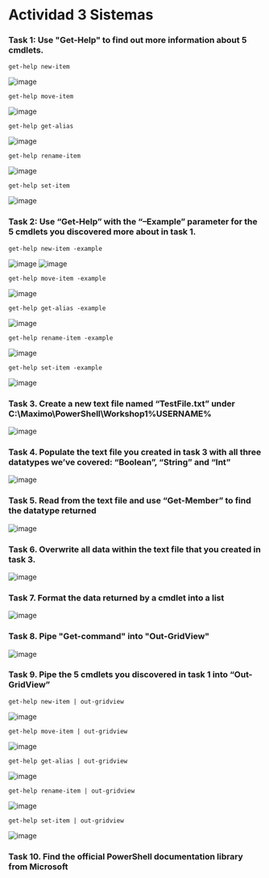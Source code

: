 # Actividad 3 Sistemas

### Task 1: Use "Get-Help" to find out more information about 5 cmdlets.

```get-help new-item```

![image](https://user-images.githubusercontent.com/91564971/160481812-a7aa987b-482e-49d6-ba58-7190c0a1f49c.png)

```get-help move-item```

![image](https://user-images.githubusercontent.com/91564971/160481977-4ff177d6-6ac4-4c01-b862-a9993a95cde1.png)

```get-help get-alias```

![image](https://user-images.githubusercontent.com/91564971/160482191-85357ef4-e964-4531-ba89-85fb17cf9095.png)

```get-help rename-item```

![image](https://user-images.githubusercontent.com/91564971/160482322-11d9474f-83cb-4503-b6f4-f96943b9e8e5.png)

```get-help set-item```

![image](https://user-images.githubusercontent.com/91564971/160483891-9e48cf7d-a404-436f-9643-879155f75ed8.png)

### Task 2: Use “Get-Help” with the “–Example” parameter for the 5 cmdlets you discovered more about in task 1.

```get-help new-item -example```

![image](https://user-images.githubusercontent.com/91564971/160484996-14150819-6f49-416c-8734-378b74efde79.png)
![image](https://user-images.githubusercontent.com/91564971/160485084-96e83dd5-efcb-4b76-9a42-24da1b3655da.png)

```get-help move-item -example```

![image](https://user-images.githubusercontent.com/91564971/160485266-51d9c83b-d592-46c9-b7c2-c1cb398d2edc.png)

```get-help get-alias -example```

![image](https://user-images.githubusercontent.com/91564971/160485408-a1307a6a-4589-47e1-9b6b-57b374263ff8.png)

```get-help rename-item -example```

![image](https://user-images.githubusercontent.com/91564971/160485572-3efc9bfd-4696-46f7-912f-22a99523a60b.png)

```get-help set-item -example```

![image](https://user-images.githubusercontent.com/91564971/160485726-f0e6cb84-c683-4201-b273-5d237350a410.png)

### Task 3. Create a new text file named “TestFile.txt” under C:\Maximo\PowerShell\Workshop1%USERNAME%

![image](https://user-images.githubusercontent.com/91564971/160486149-01c116e9-e237-452f-8b73-8bf4157eddc1.png)

### Task 4. Populate the text file you created in task 3 with all three datatypes we’ve covered: “Boolean”, “String” and “Int”

![image](https://user-images.githubusercontent.com/91564971/160486706-50cd8394-69bb-414c-95d8-9403bd5b40bf.png)

### Task 5. Read from the text file and use “Get-Member” to find the datatype returned

![image](https://user-images.githubusercontent.com/91564971/160486898-3d5e0e9e-f93d-4c2e-9ff9-0aefc92d4a24.png)

### Task 6. Overwrite all data within the text file that you created in task 3.

![image](https://user-images.githubusercontent.com/91564971/160487183-ea7095fd-f7e8-4855-a010-33bed84cce0c.png)

### Task 7. Format the data returned by a cmdlet into a list

![image](https://user-images.githubusercontent.com/91564971/160487481-9067939b-048d-4ad7-b3a4-b946e93ae871.png)

### Task 8. Pipe "Get-command" into "Out-GridView"

![image](https://user-images.githubusercontent.com/91564971/160487649-2251948d-9b8c-4842-8fe6-bb34386a1458.png)

### Task 9. Pipe the 5 cmdlets you discovered in task 1 into “Out-GridView”

```get-help new-item | out-gridview```

![image](https://user-images.githubusercontent.com/91564971/160488198-6bd00fa8-4aaf-4fb2-aebd-7ab73726b00d.png)

```get-help move-item | out-gridview```

![image](https://user-images.githubusercontent.com/91564971/160488453-febfc38e-4a5e-4ded-a6b6-092fc530974b.png)

```get-help get-alias | out-gridview```

![image](https://user-images.githubusercontent.com/91564971/160488612-29bbf3a0-aafd-4dc0-bd4f-b9b4ac807bdb.png)

```get-help rename-item | out-gridview```

![image](https://user-images.githubusercontent.com/91564971/160488791-476ed3d7-8a44-4136-b6d1-ede697ee18a7.png)

```get-help set-item | out-gridview```

![image](https://user-images.githubusercontent.com/91564971/160489002-ea2e8054-f7f9-415c-9895-6b3bcdc3f8ca.png)

### Task 10. Find the official PowerShell documentation library from Microsoft




